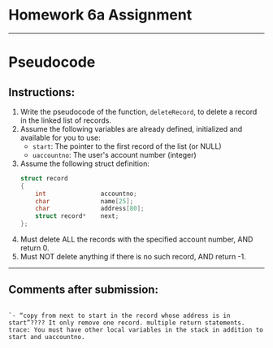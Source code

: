 # Homework 6a Assignment
---

# Pseudocode

## Instructions:    
1. Write the pseudocode of the function, ```deleteRecord```, to delete a record in the linked list of records.    
2. Assume the following variables are already defined, initialized and available for you to use:
    - ```start```: The pointer to the first record of the list (or NULL)
    - ```uaccountno```: The user's account number (integer)
3. Assume the following struct definition:
    ```c
    struct record
    {
        int               accountno;
        char              name[25];
        char              address[80];
        struct record*    next;
    };
    ```    
4. Must delete ALL the records with the specified account number, AND return 0.
5. Must NOT delete anything if there is no such record, AND return -1.    
---     

## Comments after submission:
```    

`- “copy from next to start in the record whose address is in start”???? It only remove one record. multiple return statements. trace: You must have other local variables in the stack in addition to start and uaccountno.
   
```
